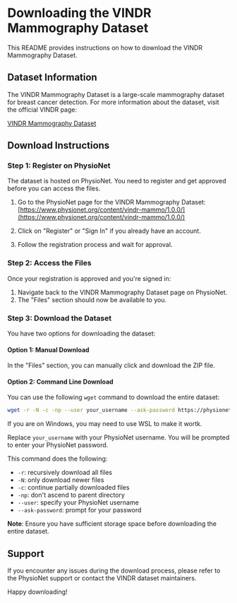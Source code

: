# Downloading the VINDR Mammography Dataset

This README provides instructions on how to download the VINDR Mammography Dataset.

## Dataset Information

The VINDR Mammography Dataset is a large-scale mammography dataset for breast cancer detection. For more information about the dataset, visit the official VINDR page:

[VINDR Mammography Dataset](https://vindr.ai/datasets/mammo)

## Download Instructions

### Step 1: Register on PhysioNet

The dataset is hosted on PhysioNet. You need to register and get approved before you can access the files.

1. Go to the PhysioNet page for the VINDR Mammography Dataset:
   [https://www.physionet.org/content/vindr-mammo/1.0.0/](https://www.physionet.org/content/vindr-mammo/1.0.0/)

2. Click on "Register" or "Sign In" if you already have an account.

3. Follow the registration process and wait for approval.

### Step 2: Access the Files

Once your registration is approved and you're signed in:

1. Navigate back to the VINDR Mammography Dataset page on PhysioNet.
2. The "Files" section should now be available to you.

### Step 3: Download the Dataset

You have two options for downloading the dataset:

#### Option 1: Manual Download

In the "Files" section, you can manually click and download the ZIP file.

#### Option 2: Command Line Download

You can use the following `wget` command to download the entire dataset:

```bash
wget -r -N -c -np --user your_username --ask-password https://physionet.org/files/vindr-mammo/1.0.0/
```

If you are on Windows, you may need to use WSL to make it wortk.

Replace `your_username` with your PhysioNet username. You will be prompted to enter your PhysioNet password.

This command does the following:
- `-r`: recursively download all files
- `-N`: only download newer files
- `-c`: continue partially downloaded files
- `-np`: don't ascend to parent directory
- `--user`: specify your PhysioNet username
- `--ask-password`: prompt for your password

**Note**: Ensure you have sufficient storage space before downloading the entire dataset.

## Support

If you encounter any issues during the download process, please refer to the PhysioNet support or contact the VINDR dataset maintainers.

Happy downloading!